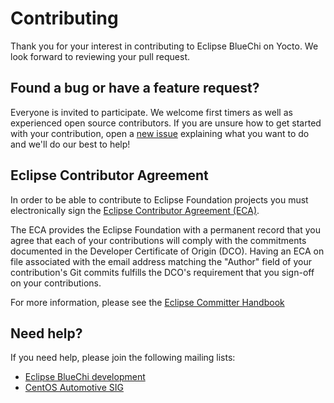 # Contributing

Thank you for your interest in contributing to Eclipse BlueChi on Yocto.
We look forward to reviewing your pull request.

## Found a bug or have a feature request?

Everyone is invited to participate.
We welcome first timers as well as experienced open source contributors.
If you are unsure how to get started with your contribution,
open a [new issue](https://github.com/eclipse-bluechi/bluechi-on-yocto/issues/new/choose) explaining what you want to do and we'll do our best to help!

## Eclipse Contributor Agreement

In order to be able to contribute to Eclipse Foundation projects you must
electronically sign the [Eclipse Contributor Agreement (ECA)](https://www.eclipse.org/legal/ECA.php).

The ECA provides the Eclipse Foundation with a permanent record that you agree
that each of your contributions will comply with the commitments documented in
the Developer Certificate of Origin (DCO). Having an ECA on file associated with
the email address matching the "Author" field of your contribution's Git commits
fulfills the DCO's requirement that you sign-off on your contributions.

For more information, please see the [Eclipse Committer Handbook](https://www.eclipse.org/projects/handbook/#resources-commit)

## Need help?

If you need help, please join the following mailing lists:

- [Eclipse BlueChi development](https://accounts.eclipse.org/mailing-list/bluechi-dev)
- [CentOS Automotive SIG](https://lists.centos.org/mailman/listinfo/centos-automotive-sig/)
